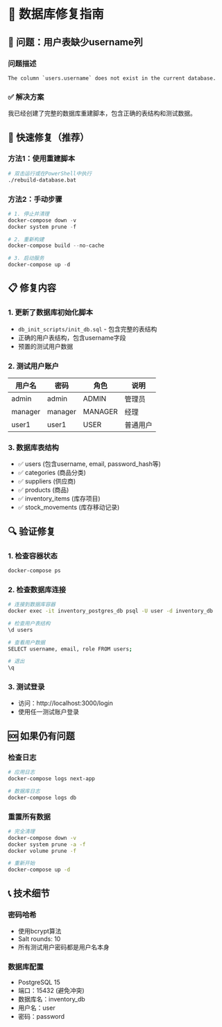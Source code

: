 # 🔧 数据库修复指南

## 🚨 问题：用户表缺少username列

### 问题描述
```
The column `users.username` does not exist in the current database.
```

### ✅ 解决方案

我已经创建了完整的数据库重建脚本，包含正确的表结构和测试数据。

## 🚀 快速修复（推荐）

### 方法1：使用重建脚本
```bash
# 双击运行或在PowerShell中执行
./rebuild-database.bat
```

### 方法2：手动步骤
```powershell
# 1. 停止并清理
docker-compose down -v
docker system prune -f

# 2. 重新构建
docker-compose build --no-cache

# 3. 启动服务
docker-compose up -d
```

## 📋 修复内容

### 1. 更新了数据库初始化脚本
- `db_init_scripts/init_db.sql` - 包含完整的表结构
- 正确的用户表结构，包含username字段
- 预置的测试用户数据

### 2. 测试用户账户
| 用户名 | 密码 | 角色 | 说明 |
|--------|------|------|------|
| admin | admin | ADMIN | 管理员 |
| manager | manager | MANAGER | 经理 |
| user1 | user1 | USER | 普通用户 |

### 3. 数据库表结构
- ✅ users (包含username, email, password_hash等)
- ✅ categories (商品分类)
- ✅ suppliers (供应商)
- ✅ products (商品)
- ✅ inventory_items (库存项目)
- ✅ stock_movements (库存移动记录)

## 🔍 验证修复

### 1. 检查容器状态
```bash
docker-compose ps
```

### 2. 检查数据库连接
```bash
# 连接到数据库容器
docker exec -it inventory_postgres_db psql -U user -d inventory_db

# 检查用户表结构
\d users

# 查看用户数据
SELECT username, email, role FROM users;

# 退出
\q
```

### 3. 测试登录
- 访问：http://localhost:3000/login
- 使用任一测试账户登录

## 🆘 如果仍有问题

### 检查日志
```bash
# 应用日志
docker-compose logs next-app

# 数据库日志
docker-compose logs db
```

### 重置所有数据
```bash
# 完全清理
docker-compose down -v
docker system prune -a -f
docker volume prune -f

# 重新开始
docker-compose up -d
```

## 📞 技术细节

### 密码哈希
- 使用bcrypt算法
- Salt rounds: 10
- 所有测试用户密码都是用户名本身

### 数据库配置
- PostgreSQL 15
- 端口：15432 (避免冲突)
- 数据库名：inventory_db
- 用户名：user
- 密码：password 
